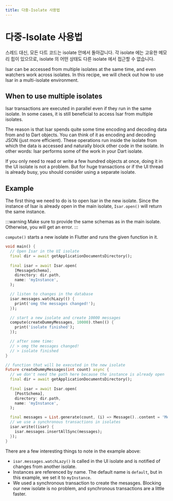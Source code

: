 ```yaml
---
title: 다중-Isolate 사용법
---
```


# 다중-Isolate 사용법

스레드 대신, 모든 다트 코드는 isolate 안에서 돌아갑니다. 각 isolate 에는 고유한 메모리 힙이 있으므로, isolate 의 어떤 상태도 다른 isolate 에서 접근할 수 없습니다.

Isar can be accessed from multiple isolates at the same time, and even watchers work across isolates. In this recipe, we will check out how to use Isar in a multi-isolate environment.

## When to use multiple isolates

Isar transactions are executed in parallel even if they run in the same isolate. In some cases, it is still beneficial to access Isar from multiple isolates.

The reason is that Isar spends quite some time encoding and decoding data from and to Dart objects. You can think of it as encoding and decoding JSON (just more efficient). These operations run inside the isolate from which the data is accessed and naturally block other code in the isolate. In other words: Isar performs some of the work in your Dart isolate.

If you only need to read or write a few hundred objects at once, doing it in the UI isolate is not a problem. But for huge transactions or if the UI thread is already busy, you should consider using a separate isolate.

## Example

The first thing we need to do is to open Isar in the new isolate. Since the instance of Isar is already open in the main isolate, `Isar.open()` will return the same instance.

:::warning
Make sure to provide the same schemas as in the main isolate. Otherwise, you will get an error.
:::

`compute()` starts a new isolate in Flutter and runs the given function in it.

```dart
void main() {
  // Open Isar in the UI isolate
  final dir = await getApplicationDocumentsDirectory();
  
  final isar = await Isar.open(
    [MessageSchema],
    directory: dir.path,
    name: 'myInstance',
  );

  // listen to changes in the database
  isar.messages.watchLazy(() {
    print('omg the messages changed!');
  });

  // start a new isolate and create 10000 messages
  compute(createDummyMessages, 10000).then(() {
    print('isolate finished');
  });

  // after some time:
  // > omg the messages changed!
  // > isolate finished
}

// function that will be executed in the new isolate
Future createDummyMessages(int count) async {
  // we don't need the path here because the instance is already open
  final dir = await getApplicationDocumentsDirectory();
  
  final isar = await Isar.open(
    [PostSchema],
    directory: dir.path,
    name: 'myInstance',
  );

  final messages = List.generate(count, (i) => Message()..content = 'Message $i');
  // we use a synchronous transactions in isolates
  isar.write((isar) {
    isar.messages.insertAllSync(messages);
  });
}
```

There are a few interesting things to note in the example above:

- `isar.messages.watchLazy()` is called in the UI isolate and is notified of changes from another isolate.
- Instances are referenced by name. The default name is `default`, but in this example, we set it to `myInstance`.
- We used a synchronous transaction to create the mesasges. Blocking our new isolate is no problem, and synchronous transactions are a little faster.

